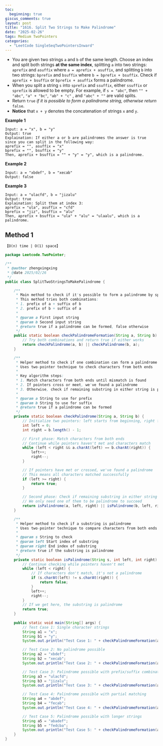 ```yaml
---
toc:
  beginning: true
giscus_comments: true
layout: post
title: "1616. Split Two Strings to Make Palindrome"
date: "2025-02-26"
tags: Medium TwoPointers
categories:
  - "LeetCode SingleSeqTwoPointersInward" 
---
```



- You are given two strings `a` and `b` of the same length. Choose an index and split both strings **at the same index**, splitting `a` into two strings: `aprefix` and `asuffix` where `a = aprefix + asuffix`, and splitting `b` into two strings: `bprefix` and `bsuffix` where `b = bprefix + bsuffix`. Check if `aprefix + bsuffix` or `bprefix + asuffix` forms a palindrome.
- When you split a string `s` into `sprefix` and `ssuffix`, either `ssuffix` or `sprefix` is allowed to be empty. For example, if `s = "abc"`, then `"" + "abc"`, `"a" + "bc"`, `"ab" + "c"` , and `"abc" + ""` are valid splits.
- Return `true` *if it is possible to form* *a palindrome string, otherwise return* `false`.
- **Notice** that `x + y` denotes the concatenation of strings `x` and `y`.

**Example 1**

```
Input: a = "x", b = "y"
Output: true
Explaination: If either a or b are palindromes the answer is true since you can split in the following way:
aprefix = "", asuffix = "x"
bprefix = "", bsuffix = "y"
Then, aprefix + bsuffix = "" + "y" = "y", which is a palindrome.
```

**Example 2**

```
Input: a = "xbdef", b = "xecab"
Output: false
```

**Example 3**

```
Input: a = "ulacfd", b = "jizalu"
Output: true
Explaination: Split them at index 3:
aprefix = "ula", asuffix = "cfd"
bprefix = "jiz", bsuffix = "alu"
Then, aprefix + bsuffix = "ula" + "alu" = "ulaalu", which is a palindrome.
```

## Method 1

```tex
【O(n) time | O(1) space】
```

```java
package Leetcode.TwoPointer;

/**
 * @author zhengxingxing
 * @date 2025/02/26
 */
public class SplitTwoStringsToMakePalindrome {

    /**
     * Main method to check if it's possible to form a palindrome by splitting and combining strings
     * This method tries both combinations:
     * 1. prefix of a + suffix of b
     * 2. prefix of b + suffix of a
     *
     * @param a First input string
     * @param b Second input string
     * @return true if a palindrome can be formed, false otherwise
     */
    public static boolean checkPalindromeFormation(String a, String b) {
        // Try both combinations and return true if either works
        return checkPalindrome(a, b) || checkPalindrome(b, a);
    }

    /**
     * Helper method to check if one combination can form a palindrome
     * Uses two-pointer technique to check characters from both ends
     *
     * Key algorithm steps:
     * 1. Match characters from both ends until mismatch is found
     * 2. If pointers cross or meet, we've found a palindrome
     * 3. Otherwise, check if remaining substring in either string is palindrome
     *
     * @param a String to use for prefix
     * @param b String to use for suffix
     * @return true if a palindrome can be formed
     */
    private static boolean checkPalindrome(String a, String b) {
        // Initialize two pointers: left starts from beginning, right from end
        int left = 0;
        int right = b.length() - 1;

        // First phase: Match characters from both ends
        // Continue while pointers haven't met and characters match
        while (left < right && a.charAt(left) == b.charAt(right)) {
            left++;
            right--;
        }

        // If pointers have met or crossed, we've found a palindrome
        // This means all characters matched successfully
        if (left >= right) {
            return true;
        }

        // Second phase: Check if remaining substring in either string is palindrome
        // We only need one of them to be palindrome to succeed
        return isPalindrome(a, left, right) || isPalindrome(b, left, right);
    }

    /**
     * Helper method to check if a substring is palindrome
     * Uses two-pointer technique to compare characters from both ends
     *
     * @param s String to check
     * @param left Start index of substring
     * @param right End index of substring
     * @return true if the substring is palindrome
     */
    private static boolean isPalindrome(String s, int left, int right) {
        // Continue checking while pointers haven't met
        while (left < right) {
            // If characters don't match, it's not a palindrome
            if (s.charAt(left) != s.charAt(right)) {
                return false;
            }
            left++;
            right--;
        }
        // If we get here, the substring is palindrome
        return true;
    }
    
    public static void main(String[] args) {
        // Test Case 1: Single character strings
        String a1 = "x";
        String b1 = "y";
        System.out.println("Test Case 1: " + checkPalindromeFormation(a1, b1)); // Expected: true

        // Test Case 2: No palindrome possible
        String a2 = "xbdef";
        String b2 = "xecab";
        System.out.println("Test Case 2: " + checkPalindromeFormation(a2, b2)); // Expected: false

        // Test Case 3: Palindrome possible with prefix/suffix combination
        String a3 = "ulacfd";
        String b3 = "jizalu";
        System.out.println("Test Case 3: " + checkPalindromeFormation(a3, b3)); // Expected: true

        // Test Case 4: Palindrome possible with partial matching
        String a4 = "abdef";
        String b4 = "fecab";
        System.out.println("Test Case 4: " + checkPalindromeFormation(a4, b4)); // Expected: true

        // Test Case 5: Palindrome possible with longer strings
        String a5 = "abadef";
        String b5 = "fedcba";
        System.out.println("Test Case 5: " + checkPalindromeFormation(a5, b5)); // Expected: true
    }
}

```






